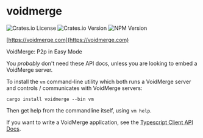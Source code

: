 # voidmerge

![Crates.io License](https://img.shields.io/crates/l/voidmerge)
![Crates.io Version](https://img.shields.io/crates/v/voidmerge)
![NPM Version](https://img.shields.io/npm/v/%40voidmerge%2Fvoidmerge-client)

[https://voidmerge.com](https://voidmerge.com)

<!-- cargo-rdme start -->

VoidMerge: P2p in Easy Mode

You *probably* don't need these API docs, unless you are looking to embed
a VoidMerge server.

To install the `vm` command-line utility which both runs a VoidMerge server
and controls / communicates with VoidMerge servers:

`cargo install voidmerge --bin vm`

Then get help from the commandline itself, using `vm help`.

If you want to write a VoidMerge application,
see the [Typescript Client API Docs](https://voidmerge.com/ts).

<!-- cargo-rdme end -->
